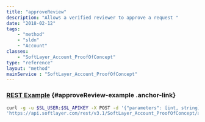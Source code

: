 ```yaml
---
title: "approveReview"
description: "Allows a verified reviewer to approve a request "
date: "2018-02-12"
tags:
    - "method"
    - "sldn"
    - "Account"
classes:
    - "SoftLayer_Account_ProofOfConcept"
type: "reference"
layout: "method"
mainService : "SoftLayer_Account_ProofOfConcept"
---
```


### [REST Example](#approveReview-example) <a href="/article/rest/"><i class="fas fa-question"></i></a> {#approveReview-example .anchor-link} 
```bash
curl -g -u $SL_USER:$SL_APIKEY -X POST -d '{"parameters": [int, string]}' \
'https://api.softlayer.com/rest/v3.1/SoftLayer_Account_ProofOfConcept/approveReview'
```
